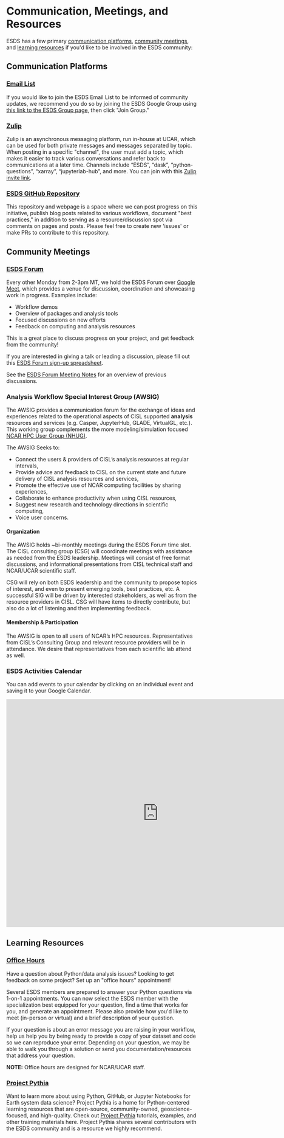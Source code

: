 # Communication, Meetings, and Resources

ESDS has a few primary [communication platforms](#communication-platforms), [community meetings](#community-meetings), and [learning resources](#learning-resources) if you'd like to be involved in the ESDS community:

## Communication Platforms

### [Email List](https://groups.google.com/a/ucar.edu/g/esds)

If you would like to join the ESDS Email List to be informed of community updates, we recommend you do so by joining the ESDS Google Group using [this link to the ESDS Group page](https://groups.google.com/a/ucar.edu/g/esds), then click "Join Group."

### [Zulip](https://zulip.ucar.edu/)

Zulip is an asynchronous messaging platform, run in-house at UCAR, which can be used for both private messages and messages separated by topic. When posting in a specific "channel", the user must add a topic, which makes it easier to track various conversations and refer back to communications at a later time. Channels include “ESDS”, “dask”, “python-questions”, “xarray”, “jupyterlab-hub”, and more. You can join with this [Zulip invite link](https://zulip2.cloud.ucar.edu/join/w5kv3jauplyepqndapyos7eh/).

### [ESDS GitHub Repository](https://github.com/ncar/esds)

This repository and webpage is a space where we can post progress on this initiative, publish blog posts related to various workflows, document "best practices," in addition to serving as a resource/discussion spot via comments on pages and posts. Please feel free to create new 'issues' or make PRs to contribute to this repository.

## Community Meetings

### [ESDS Forum](https://docs.google.com/document/d/e/2PACX-1vQeHIGSSz_8A8gZVL87xDjYXEwqB4CkRk85yf0TACb-rVgubjb3ukiulEYuUwHZGVXhgYNpaRC2SNAt/pub)

Every other Monday from 2-3pm MT, we hold the ESDS Forum over [Google Meet](meet.google.com/mfb-whpi-tnj), which provides a venue for discussion, coordination and showcasing work in progress. Examples include:

- Workflow demos
- Overview of packages and analysis tools
- Focused discussions on new efforts
- Feedback on computing and analysis resources

This is a great place to discuss progress on your project, and get feedback from the community!

If you are interested in giving a talk or leading a discussion, please fill out this [ESDS Forum sign-up spreadsheet](https://docs.google.com/spreadsheets/d/1Tuv5vwGbjSKdJD5KLT0Zow8WCY0_zt35tTI6EIRGOk4/edit?usp=sharing).

See the [ESDS Forum Meeting Notes](https://docs.google.com/document/d/e/2PACX-1vQeHIGSSz_8A8gZVL87xDjYXEwqB4CkRk85yf0TACb-rVgubjb3ukiulEYuUwHZGVXhgYNpaRC2SNAt/pub) for an overview of previous discussions.

### Analysis Workflow Special Interest Group (AWSIG)

The AWSIG provides a communication forum for the exchange of ideas and experiences related to the operational aspects of CISL supported **analysis** resources and services (e.g. Casper, JupyterHub, GLADE, VirtualGL, etc.). This working group complements the more modeling/simulation focused [NCAR HPC User Group (NHUG)](https://arc.ucar.edu/knowledge_base/70549847).

The AWSIG Seeks to:

- Connect the users & providers of CISL’s analysis resources at regular intervals,
- Provide advice and feedback to CISL on the current state and future delivery of CISL analysis resources and services,
- Promote the effective use of NCAR computing facilities by sharing experiences,
- Collaborate to enhance productivity when using CISL resources,
- Suggest new research and technology directions in scientific computing,
- Voice user concerns.

#### Organization

The AWSIG holds ~bi-monthly meetings during the ESDS Forum time slot. The CISL consulting group (CSG) will coordinate meetings with assistance as needed from the ESDS leadership. Meetings will consist of free format discussions, and informational presentations from CISL technical staff and NCAR/UCAR scientific staff.

CSG will rely on both ESDS leadership and the community to propose topics of interest, and even to present emerging tools, best practices, etc. A successful SIG will be driven by interested stakeholders, as well as from the resource providers in CISL. CSG will have items to directly contribute, but also do a lot of listening and then implementing feedback.

#### Membership & Participation

The AWSIG is open to all users of NCAR’s HPC resources. Representatives from CISL’s Consulting Group and relevant resource providers will be in attendance. We desire that representatives from each scientific lab attend as well.

### ESDS Activities Calendar

You can add events to your calendar by clicking on an individual event and saving it to your Google Calendar.

<iframe src="https://calendar.google.com/calendar/embed?src=c_nhpphc0mm0mhmpi7mibjh2t5dc%40group.calendar.google.com&ctz=America%2FDenver" style="border: 0" width="800" height="600" frameborder="0" scrolling="no"></iframe>

## Learning Resources

### [Office Hours](office-hours)

Have a question about Python/data analysis issues? Looking to get feedback on some project? Set up an "office hours" appointment!

Several ESDS members are prepared to answer your Python questions via 1-on-1 appointments. You can now select the ESDS member with the specialization best equipped for your question, find a time that works for you, and generate an appointment. Please also provide how you'd like to meet (in-person or virtual) and a brief description of your question.

If your question is about an error message you are raising in your workflow, help us help you by being ready to provide a copy of your dataset and code so we can reproduce your error. Depending on your question, we may be able to walk you through a solution or send you documentation/resources that address your question.

**NOTE:** Office hours are designed for NCAR/UCAR staff.

### [Project Pythia](https://projectpythia.org/)

Want to learn more about using Python, GitHub, or Jupyter Notebooks for Earth system data science? Project Pythia is a home for Python-centered learning resources that are open-source, community-owned, geoscience-focused, and high-quality. Check out [Project Pythia](https://projectpythia.org/) tutorials, examples, and other training materials here. Project Pythia shares several contributors with the ESDS community and is a resource we highly recommend.
